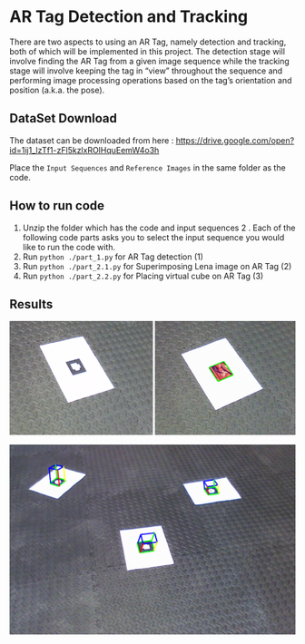 # AR Tag Detection and Tracking
There are two aspects to using an AR Tag, namely detection and tracking, both of which will be implemented in this project. The detection stage will involve finding the AR Tag from a given image sequence while the tracking stage will involve keeping the tag in “view” throughout the sequence and performing image processing operations based on the tag’s orientation and position (a.k.a. the pose).

## DataSet Download
The dataset can be downloaded from here : 
https://drive.google.com/open?id=1ij1_lzTf1-zFl5kzlxROlHquEemW4o3h

Place the `Input Sequences` and `Reference Images` in the same folder as the code.

## How to run code
1. Unzip the folder which has the code and input sequences
2 . Each of the following code parts asks you to select the input sequence you would like to run the code with.
3. Run `python ./part_1.py` for AR Tag detection (1)
4. Run `python ./part_2.1.py` for Superimposing Lena image on AR Tag (2)
5. Run `python ./part_2.2.py` for Placing virtual cube on AR Tag (3)

## Results

  <p align="center">
  <img src="https://github.com/ramaprashanth/perception-for-autonomous-robots/blob/master/AR%20Tag%20Tracking/result_1.png">
  </p>

  <p align="center">
  <img src="https://github.com/ramaprashanth/perception-for-autonomous-robots/blob/master/AR%20Tag%20Tracking/result_2.png">
  </p>
